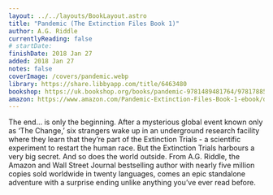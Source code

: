 ```yaml
---
layout: ../../layouts/BookLayout.astro
title: "Pandemic (The Extinction Files Book 1)"
author: A.G. Riddle
currentlyReading: false
# startDate:
finishDate: 2018 Jan 27
added: 2018 Jan 27
notes: false
coverImage: /covers/pandemic.webp
library: https://share.libbyapp.com/title/6463480
bookshop: https://uk.bookshop.org/books/pandemic-9781489481764/9781788541282
amazon: https://www.amazon.com/Pandemic-Extinction-Files-Book-1-ebook/dp/B06Y382BHS
---
```


The end… is only the beginning. After a mysterious global event known only as ‘The Change,’ six strangers wake up in an underground research facility where they learn that they’re part of the Extinction Trials - a scientific experiment to restart the human race. But the Extinction Trials harbours a very big secret. And so does the world outside. From A.G. Riddle, the Amazon and Wall Street Journal bestselling author with nearly five million copies sold worldwide in twenty languages, comes an epic standalone adventure with a surprise ending unlike anything you’ve ever read before.

<!-- ### Notes & Highlights -->
